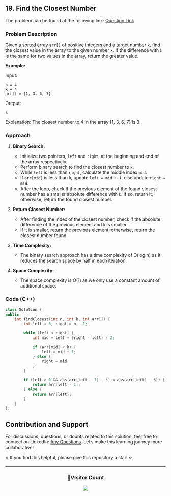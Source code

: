 ## 19. Find the Closest Number

The problem can be found at the following link: [Question Link](https://www.geeksforgeeks.org/problems/find-the-closest-number5513/1)

### Problem Description

Given a sorted array `arr[]` of positive integers and a target number `k`, find the closest value in the array to the given number `k`. If the difference with `k` is the same for two values in the array, return the greater value.

**Example:**

Input:

```
n = 4
k = 4
arr[] = {1, 3, 6, 7}
```

Output:

```
3
```

Explanation:
The closest number to 4 in the array {1, 3, 6, 7} is 3.

### Approach

1. **Binary Search:**

   - Initialize two pointers, `left` and `right`, at the beginning and end of the array respectively.
   - Perform binary search to find the closest number to `k`.
   - While `left` is less than `right`, calculate the middle index `mid`.
   - If `arr[mid]` is less than `k`, update `left = mid + 1`, else update `right = mid`.
   - After the loop, check if the previous element of the found closest number has a smaller absolute difference with `k`. If so, return it; otherwise, return the found closest number.

2. **Return Closest Number:**

   - After finding the index of the closest number, check if the absolute difference of the previous element and `k` is smaller.
   - If it is smaller, return the previous element; otherwise, return the closest number found.

3. **Time Complexity:**

   - The binary search approach has a time complexity of O(log n) as it reduces the search space by half in each iteration.

4. **Space Complexity:**
   - The space complexity is O(1) as we only use a constant amount of additional space.

### Code (C++)

```cpp
class Solution {
public:
    int findClosest(int n, int k, int arr[]) {
        int left = 0, right = n - 1;

        while (left < right) {
            int mid = left + (right - left) / 2;

            if (arr[mid] < k) {
                left = mid + 1;
            } else {
                right = mid;
            }
        }

        if (left > 0 && abs(arr[left - 1] - k) < abs(arr[left] - k)) {
            return arr[left - 1];
        } else {
            return arr[left];
        }
    }
};
```

## Contribution and Support

For discussions, questions, or doubts related to this solution, feel free to connect on LinkedIn: [Any Questions](https://www.linkedin.com/in/patel-hetkumar-sandipbhai-8b110525a/). Let’s make this learning journey more collaborative!

⭐ If you find this helpful, please give this repository a star! ⭐

---

<div align="center">
  <h3><b>📍Visitor Count</b></h3>
</div>

<p align="center">
  <img src="https://profile-counter.glitch.me/Hunterdii/count.svg" />
</p>
